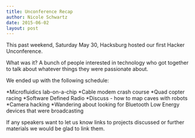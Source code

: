 ```yaml
---
title: Unconference Recap
author: Nicole Schwartz
date: 2015-06-02
layout: post
---
```


This past weekend, Saturday May 30, Hacksburg hosted our first Hacker Unconference.

What was it? A bunch of people interested in technology who got together to talk about whatever things they were passionate about.

We ended up with the following schedule:

   *Microfluidics lab-on-a-chip
   *Cable modem crash course
   *Quad copter racing
   *Software Defined Radio
   *Discuss - how to map caves with robots
   *Camera hacking
   *Wandering about looking for Bluetooth Low Energy devices that were broadcasting

If any speakers want to let us know links to projects discussed or further materials we would be glad to link them.   